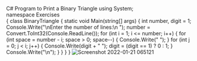 C# Program to Print a Binary Triangle
using System;<br>
namespace Exercises<br>
{
    class BinaryTriangle
    {
        static void Main(string[] args)
        {
            int number, digit = 1;
            Console.Write("\nEnter the number of lines:\n ");
            number = Convert.ToInt32(Console.ReadLine());
            for (int i = 1; i <= number; i++)
            {
                for (int space = number - i; space > 0; space--)
                {
                    Console.Write(" ");
                }
                for (int j = 0; j < i; j++)
                {
                    Console.Write(digit + " ");
                    digit = (digit == 1) ? 0 : 1;
                }
                Console.Write("\n");
            }
        }
    }
}
![Screenshot 2022-01-21 065121](https://user-images.githubusercontent.com/98145297/150480363-f56d5081-6686-4ae9-b130-f55b78ec572b.png)
